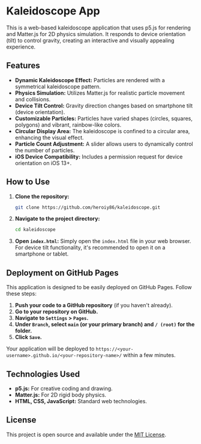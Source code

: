 # Kaleidoscope App

This is a web-based kaleidoscope application that uses p5.js for rendering and Matter.js for 2D physics simulation. It responds to device orientation (tilt) to control gravity, creating an interactive and visually appealing experience.

## Features

- **Dynamic Kaleidoscope Effect:** Particles are rendered with a symmetrical kaleidoscope pattern.
- **Physics Simulation:** Utilizes Matter.js for realistic particle movement and collisions.
- **Device Tilt Control:** Gravity direction changes based on smartphone tilt (device orientation).
- **Customizable Particles:** Particles have varied shapes (circles, squares, polygons) and vibrant, rainbow-like colors.
- **Circular Display Area:** The kaleidoscope is confined to a circular area, enhancing the visual effect.
- **Particle Count Adjustment:** A slider allows users to dynamically control the number of particles.
- **iOS Device Compatibility:** Includes a permission request for device orientation on iOS 13+.

## How to Use

1.  **Clone the repository:**
    ```bash
    git clone https://github.com/heroiy86/kaleidoscope.git
    ```
2.  **Navigate to the project directory:**
    ```bash
    cd kaleidoscope
    ```
3.  **Open `index.html`:**
    Simply open the `index.html` file in your web browser. For device tilt functionality, it's recommended to open it on a smartphone or tablet.

## Deployment on GitHub Pages

This application is designed to be easily deployed on GitHub Pages. Follow these steps:

1.  **Push your code to a GitHub repository** (if you haven't already).
2.  **Go to your repository on GitHub.**
3.  **Navigate to `Settings` > `Pages`.**
4.  **Under `Branch`, select `main` (or your primary branch) and `/ (root)` for the folder.**
5.  **Click `Save`.**

Your application will be deployed to `https://<your-username>.github.io/<your-repository-name>/` within a few minutes.

## Technologies Used

-   **p5.js:** For creative coding and drawing.
-   **Matter.js:** For 2D rigid body physics.
-   **HTML, CSS, JavaScript:** Standard web technologies.

## License

This project is open source and available under the [MIT License](LICENSE).